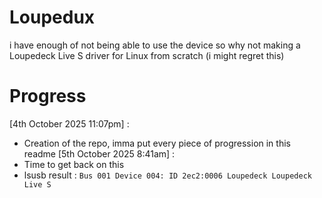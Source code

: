# Loupedux
i have enough of not being able to use the device so why not making a Loupedeck Live S driver for Linux from scratch (i might regret this)

# Progress
[4th October 2025 11:07pm] : 
- Creation of the repo, imma put every piece of progression in this readme
[5th October 2025 8:41am] :
- Time to get back on this 
- lsusb result : ```Bus 001 Device 004: ID 2ec2:0006 Loupedeck Loupedeck Live S```
